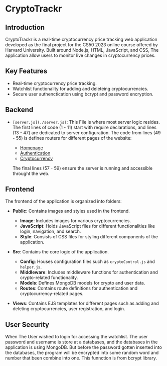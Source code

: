 # CryptoTrackr

## Introduction

CryptoTrackr is a real-time cryptocurrency price tracking web application developed as the final project for the CS50 2023 online course offered by Harvard University. Built around Node.js, HTML, JavaScript, and CSS, The application allow users to monitor live changes in cryptocurrency prices.

## Key Features

- Real-time cryptocurrency price tracking.
- Watchlist functionality for adding and deleteing cryptocurrencies.
- Secure user authenctication using bcrypt and password encryption.

## Backend

- `[server.js](./server.js)`: This File is where most server logic resides. The first lines of code (1 - 11) start with require declarations, and lines (13 - 47) are dedicated to server configuration. The code from lines (49 - 55) is defines routers for different pages of the website:

  - [Homepage](./src/routes/index.js)
  - [Authentication](./src/routes/auth.js)
  - [Cryptocurrency](./src/routes/crypto.js)

  The final lines (57 - 59) ensure the server is running and accessible throught the web.

## Frontend

The frontend of the application is organized into folders:

- **Public**: Contains images and styles used in the frontend.

  - **Image**: Includes images for various cryptocurrencies.
  - **JavaScript**: Holds JavaScript files for different functionalities like login, navigation, and search.
  - **Style**: Consists of CSS files for styling different components of the application.

- **Src**: Contains the core logic of the application.

  - **Config**: Houses configuration files such as `cryptoControl.js` and `helper.js`.
  - **Middleware**: Includes middleware functions for authentication and crypto-related functionality.
  - **Models**: Defines MongoDB models for crypto and user data.
  - **Routes**: Contains route definitions for authentication and cryptocurrency-related pages.

- **Views**: Contains EJS templates for different pages such as adding and deleting cryptocurrencies, user registration, and login.

## User Security

When The User wished to login for accessing the watchlist. The user password and username is store at a databases, and the databases in the application is using MongoDB. But before the password gotten inserted into the databases, the program will be encrypted into some random word and number that been combine into one. This funnction is from bcrypt library.
